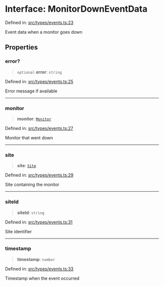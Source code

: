 # Interface: MonitorDownEventData

Defined in: [src/types/events.ts:23](https://github.com/Nick2bad4u/Uptime-Watcher/blob/main/src/types/events.ts#L23)

Event data when a monitor goes down

## Properties

### error?

> `optional` **error**: `string`

Defined in: [src/types/events.ts:25](https://github.com/Nick2bad4u/Uptime-Watcher/blob/main/src/types/events.ts#L25)

Error message if available

***

### monitor

> **monitor**: [`Monitor`](../../../../shared/types/interfaces/Monitor.md)

Defined in: [src/types/events.ts:27](https://github.com/Nick2bad4u/Uptime-Watcher/blob/main/src/types/events.ts#L27)

Monitor that went down

***

### site

> **site**: [`Site`](../../../../shared/types/interfaces/Site.md)

Defined in: [src/types/events.ts:29](https://github.com/Nick2bad4u/Uptime-Watcher/blob/main/src/types/events.ts#L29)

Site containing the monitor

***

### siteId

> **siteId**: `string`

Defined in: [src/types/events.ts:31](https://github.com/Nick2bad4u/Uptime-Watcher/blob/main/src/types/events.ts#L31)

Site identifier

***

### timestamp

> **timestamp**: `number`

Defined in: [src/types/events.ts:33](https://github.com/Nick2bad4u/Uptime-Watcher/blob/main/src/types/events.ts#L33)

Timestamp when the event occurred
